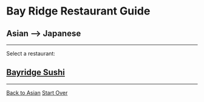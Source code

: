 # Bay Ridge Restaurant Guide
## Asian --> Japanese
---
Select a restaurant:
## [Bayridge Sushi](http://www.brsushi.com/)
---
[Back to Asian](../asian/asian.md)
[Start Over](../asian/home.md)
